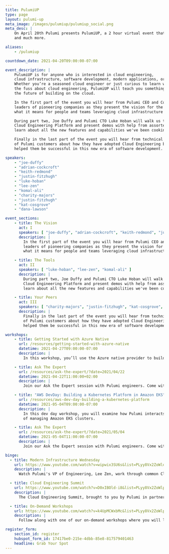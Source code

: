 ```yaml
---
title: PulumiUP
type: page
layout: pulumi-up
meta_image: /images/pulumiup/pulumiup_social.png
meta_desc: |
    On April 20th Pulumi presents PulumiUP, a 2 hour virtual event that will feature product updates, company news,
    and much more.

aliases:
    - /pulumiup

countdown_date: 2021-04-20T09:00:00-07:00

event_description: |
    PulumiUP is for anyone who is interested in cloud engineering,
    cloud infrastructure, software development, modern applications, or Pulumi.
    Whether you’re a seasoned cloud engineer or just curious to learn what’s all
    the fuss about cloud engineering, PulumiUP will teach you something new about
    the future of building on the cloud.

    In the first part of the event you will hear from Pulumi CEO and Co-Founder Joe Duffy and technical
    leaders of pioneering companies as they present the vision for the future of cloud engineering and
    what it means for people and teams leveraging cloud infrastructure and modern applications.

    During part two, Joe Duffy and Pulumi CTO Luke Hoban will walk us through new announcements about Pulumi's
    Cloud Engineering Platform and present demos with help from assorted Pulumi team members. You will
    learn about all the new features and capabilities we've been cooking up in the last year.

    Finally in the last part of the event you will hear from technical leaders across the industry and a collection
    of Pulumi customers about how they have adopted Cloud Engineering best practices and how those practices have
    helped them be successful in this new era of software development.

speakers:
    - "joe-duffy"
    - "adrian-cockcroft"
    - "keith-redmond"
    - "justin-fitzhugh"
    - "luke-hoban"
    - "lee-zen"
    - "komal-ali"
    - "charity-majors"
    - "justin-fitzhugh"
    - "kat-cosgrove"
    - "dana-lawson"

event_sections:
    - title: The Vision
      act: I
      speakers: [ "joe-duffy", "adrian-cockcroft", "keith-redmond", "justin-fitzhugh" ]
      description: |
        In the first part of the event you will hear from Pulumi CEO and Co-Founder Joe Duffy and technical
        leaders of pioneering companies as they present the vision for the future of cloud engineering and
        what it means for people and teams leveraging cloud infrastructure and modern applications.

    - title: The Tools
      act: II
      speakers: [ "luke-hoban", "lee-zen", "komal-ali" ]
      description: |
        During part two, Joe Duffy and Pulumi CTO Luke Hoban will walk us through new announcements about Pulumi's
        Cloud Engineering Platform and present demos with help from assorted Pulumi team members. You will
        learn about all the new features and capabilities we've been cooking up in the last year.

    - title: Your Peers
      act: III
      speakers: [ "charity-majors", "justin-fitzhugh", "kat-cosgrove", "dana-lawson" ]
      description: |
        Finally in the last part of the event you will hear from technical leaders across the industry and a collection
        of Pulumi customers about how they have adopted Cloud Engineering best practices and how those practices have
        helped them be successful in this new era of software development.

workshops:
    - title: Getting Started with Azure Native
      url: /resources/getting-started-with-azure-native
      datetime: 2021-04-27T09:00:00-07:00
      description: |
        In this workshop, you’ll use the Azure native provider to build infrastructure using Pulumi’s TypeScript SDK and examine some of the features not previously possible.

    - title: Ask The Expert
      url: /resources/ask-the-expert/?date=2021/04/22
      datetime: 2021-04-22T11:00:00+02:00
      description: |
        Join our Ask the Expert session with Pulumi engineers. Come with your Pulumi-based questions --- we'll be here to answer any questions that are Cloud Engineering related. Have a project you're currently working on? Bring it --- we love sharing!

    - title: "AWS DevDay: Building a Kubernetes Platform in Amazon EKS"
      url: /resources/aws-dev-day-building-a-kubernetes-platform
      datetime: 2021-05-04T09:00:00-07:00
      description: |
        In this dev day workshop, you will examine how Pulumi interacts with Kubernetes, and build real-world examples
        of managing Amazon EKS clusters.

    - title: Ask The Expert
      url: /resources/ask-the-expert/?date=2021/05/04
      datetime: 2021-05-04T11:00:00-07:00
      description: |
        Join our Ask the Expert session with Pulumi engineers. Come with your Pulumi-based questions --- we'll be here to answer any questions that are Cloud Engineering related. Have a project you're currently working on? Bring it --- we love sharing!

binge:
  - title: Modern Infrastructure Wednesday
    url: https://www.youtube.com/watch?v=wipwix3SU6s&list=PLyy8Vx2ZoWloyj3V5gXzPraiKStO2GGZw
    description: |
      Watch Pulumi's VP of Engineering, Lee Zen, work through common Cloud Engineering problems and preview the latest features in Pulumi's Cloud Engineering platform.

  - title: Cloud Engineering Summit
    url: https://www.youtube.com/watch?v=D0xIBOld-i8&list=PLyy8Vx2ZoWlpE6LxGPnfLfBQLbC7zX8FT
    description: |
      The Cloud Engineering Summit, brought to you by Pulumi in partnership with industry and community experts, focuses on how modern teams are leveraging the cloud to innovate faster than ever before during a period of unprecedented disruption.

  - title: On-Demand Workshops
    url: https://www.youtube.com/watch?v=k4UpMCWxbMc&list=PLyy8Vx2ZoWlpqnyXyCNXE5-ohzrqlhd-m
    description: |
      Follow along with one of our on-demand workshops where you will learn the basics of using Pulumi with many of our supported cloud providers.

register_form:
    section_id: register
    hubspot_form_id: 17417be0-215e-4dbb-85e8-817579401463
    headline: Grab Your Spot
---
```


